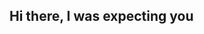 ## Hi there, I was expecting you

<!--
**samuelmichaelx/samuelmichaelx** is a ✨ _special_ ✨ repository because its `README.md` (this file) appears on your GitHub profile.

Here are some ideas to get you started:

- I just finished the ALX Professional Foundatio program. 
- I am into the the Data science program now, where I am honing my Data Analytics, Python, SQL, Machine learning, and ven Cloud Coputing Skills. I am also a bit founder entusiast, so I am into the ALX Founders Academy. 
- 👯 I’m looking to collaborate on startup data projects especially in data engineering and web-scappping.
- 🤔 I’m looking for help with any form of data analytics and data visualization projects
- You can connect with me on LinkedIn or snd me an email
-  Fun fact: I think I am a better singer than the lead sing for The Cranberris
-->
